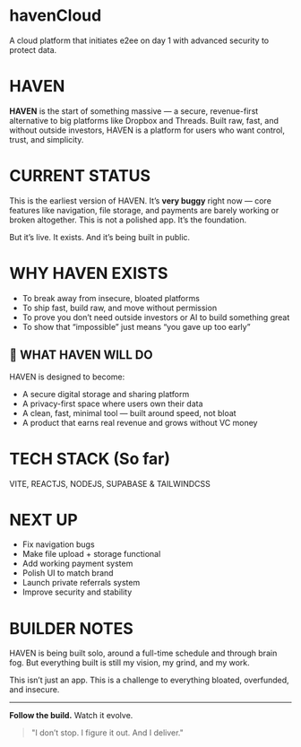 # havenCloud
A cloud platform that initiates e2ee on day 1 with advanced security to protect data. 


# HAVEN

**HAVEN** is the start of something massive — a secure, revenue-first alternative to big platforms like Dropbox and Threads. Built raw, fast, and without outside investors, HAVEN is a platform for users who want control, trust, and simplicity.

# CURRENT STATUS

This is the earliest version of HAVEN. It’s **very buggy** right now — core features like navigation, file storage, and payments are barely working or broken altogether. This is not a polished app. It’s the foundation.

But it’s live. It exists. And it’s being built in public.

# WHY HAVEN EXISTS

- To break away from insecure, bloated platforms
- To ship fast, build raw, and move without permission
- To prove you don’t need outside investors or AI to build something great
- To show that “impossible” just means “you gave up too early”

## 🧠 WHAT HAVEN WILL DO

HAVEN is designed to become:

- A secure digital storage and sharing platform
- A privacy-first space where users own their data
- A clean, fast, minimal tool — built around speed, not bloat
- A product that earns real revenue and grows without VC money

# TECH STACK (So far)

VITE, REACTJS, NODEJS, SUPABASE & TAILWINDCSS

# NEXT UP

- Fix navigation bugs  
- Make file upload + storage functional  
- Add working payment system  
- Polish UI to match brand  
- Launch private referrals system  
- Improve security and stability  

# BUILDER NOTES

HAVEN is being built solo, around a full-time schedule and through brain fog. But everything built is still my vision, my grind, and my work.

This isn’t just an app. This is a challenge to everything bloated, overfunded, and insecure.

---

**Follow the build.** Watch it evolve.

> "I don’t stop. I figure it out. And I deliver."

